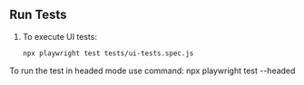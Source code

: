 ## Run Tests
1. To execute UI tests:
   ```bash
   npx playwright test tests/ui-tests.spec.js

To run the test in headed mode use command: npx playwright test --headed